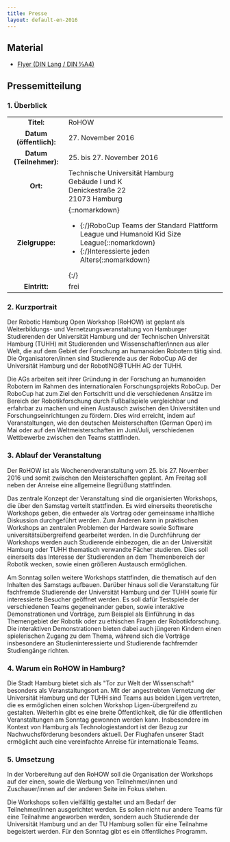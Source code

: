 ```yaml
---
title: Presse
layout: default-en-2016
---
```



## Material

- [Flyer (DIN Lang / DIN ⅓A4)](/assets/img/Flyer2016.pdf)

## Pressemitteilung
### 1. Überblick

| | |
|:----------:|-------|
| **Titel:** | RoHOW |
| **Datum (öffentlich):**  |   27. November 2016 |
| **Datum (Teilnehmer):**  |   25. bis 27. November 2016 |
| **Ort:** |   Technische Universität Hamburg <br> Gebäude I und K <br> Denickestraße 22 <br> 21073 Hamburg |
| **Zielgruppe:** | {::nomarkdown}<ul><li>{:/}RoboCup Teams der Standard Plattform League und Humanoid Kid Size League{::nomarkdown}</li><li>{:/}Interessierte jeden Alters{::nomarkdown}</li></ul>{:/} |
| **Eintritt:** |  frei |

### 2. Kurzportrait

Der Robotic Hamburg Open Workshop (RoHOW) ist geplant als Weiterbildungs- und Vernetzungsveranstaltung von Hamburger Studierenden der Universität Hamburg und der Technischen Universität Hamburg (TUHH) mit Studierenden und Wissenschaftler/innen aus aller Welt, die auf dem Gebiet der Forschung an humanoiden Robotern tätig sind. Die Organisatoren/innen sind Studierende aus der RoboCup AG der Universität Hamburg und der RobotING@TUHH AG der TUHH.

Die AGs arbeiten seit ihrer Gründung in der Forschung an humanoiden Robotern im Rahmen des internationalen Forschungsprojekts RoboCup. Der RoboCup hat zum Ziel den Fortschritt und die verschiedenen Ansätze im Bereich der Robotikforschung durch Fußballspiele vergleichbar und erfahrbar zu machen und einen Austausch zwischen den Universitäten und Forschungseinrichtungen zu fördern. Dies wird erreicht, indem auf Veranstaltungen, wie den deutschen Meisterschaften (German Open) im Mai oder auf den Weltmeisterschaften im Juni/Juli, verschiedenen Wettbewerbe zwischen den Teams stattfinden.

### 3. Ablauf der Veranstaltung

Der RoHOW ist als Wochenendveranstaltung vom 25. bis 27. November 2016 und somit zwischen den Meisterschaften geplant. Am Freitag soll neben der Anreise eine allgemeine Begrüßung stattfinden.

Das zentrale Konzept der Veranstaltung sind die organisierten Workshops, die über den Samstag verteilt stattfinden. Es wird einerseits theoretische Workshops geben, die entweder als Vortrag oder gemeinsame inhaltliche Diskussion durchgeführt werden. Zum Anderen kann in praktischen Workshops an zentralen Problemen der Hardware sowie Software universitätsübergreifend gearbeitet werden. In die Durchführung der Workshops werden auch Studierende einbezogen, die an der Universität Hamburg oder TUHH thematisch verwandte Fächer studieren. Dies soll einerseits das Interesse der Studierenden an dem Themenbereich der Robotik wecken, sowie einen größeren Austausch ermöglichen.

Am Sonntag sollen weitere Workshops stattfinden, die thematisch auf den Inhalten des Samstags aufbauen. Darüber hinaus soll die Veranstaltung für fachfremde Studierende der Universität Hamburg und der TUHH sowie für interessierte Besucher geöffnet werden. Es soll dafür Testspiele der verschiedenen Teams gegeneinander geben, sowie interaktive Demonstrationen und Vorträge, zum Beispiel als Einführung in das Themengebiet der Robotik oder zu ethischen Fragen der Robotikforschung. Die interaktiven Demonstrationen bieten dabei auch jüngeren Kindern einen spielerischen Zugang zu dem Thema, während sich die Vorträge insbesondere an Studieninteressierte und Studierende fachfremder Studiengänge richten.

### 4. Warum ein RoHOW in Hamburg?

Die Stadt Hamburg bietet sich als "Tor zur Welt der Wissenschaft" besonders als Veranstaltungsort an. Mit der angestrebten Vernetzung der Universität Hamburg und der TUHH sind Teams aus beiden Ligen vertreten, die es ermöglichen einen solchen Workshop Ligen-übergreifend zu gestalten. Weiterhin gibt es eine breite Öffentlichkeit, die für die öffentlichen Veranstaltungen am Sonntag gewonnen werden kann. Insbesondere im Kontext von Hamburg als Technologiestandort ist der Bezug zur Nachwuchsförderung besonders aktuell. Der Flughafen unserer Stadt ermöglicht auch eine vereinfachte Anreise für internationale Teams.

### 5. Umsetzung

In der Vorbereitung auf den RoHOW soll die Organisation der Workshops auf der einen, sowie die Werbung von Teilnehmer/innen und Zuschauer/innen auf der anderen Seite im Fokus stehen.

Die Workshops sollen vielfälltig gestaltet und am Bedarf der Teilnehmer/innen ausgerichtet werden. Es sollen nicht nur andere Teams für eine Teilnahme angeworben werden, sondern auch Studierende der Universität Hamburg und an der TU Hamburg sollen für eine Teilnahme begeistert werden. Für den Sonntag gibt es ein öffentliches Programm.
